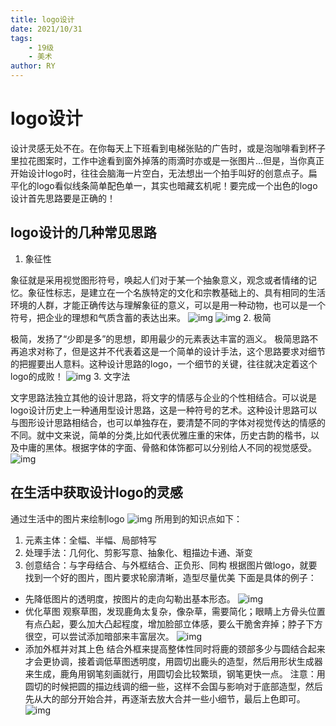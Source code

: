 ```yaml
---
title: logo设计
date: 2021/10/31
tags:
    - 19级
    - 美术  
author: RY
---
```

# logo设计
设计灵感无处不在。在你每天上下班看到电梯张贴的广告时，或是泡咖啡看到杯子里拉花图案时，工作中途看到窗外掉落的雨滴时亦或是一张图片...但是，当你真正开始设计logo时，往往会脑海一片空白，无法想出一个拍手叫好的创意点子。扁平化的logo看似线条简单配色单一，其实也暗藏玄机呢！要完成一个出色的logo设计首先思路要是正确的！
## logo设计的几种常见思路
1. 象征性

象征就是采用视觉图形符号，唤起人们对于某一个抽象意义，观念或者情绪的记忆。象征性标志，是建立在一个名族特定的文化和宗教基础上的、具有相同的生活环境的人群，才能正确传达与理解象征的意义，可以是用一种动物，也可以是一个符号，把企业的理想和气质含蓄的表达出来。
![img](https://img.zcool.cn/community/01450e5f841be911013e4584fb26f4.jpg@2o.jpg)
![img](https://img.zcool.cn/community/01214d5f841be911013f31106b2c8e.jpg@2o.jpg)
2. 极简

极简，发扬了“少即是多”的思想，即用最少的元素表达丰富的涵义。
极简思路不再追求对称了，但是这并不代表着这是一个简单的设计手法，这个思路要求对细节的把握要出人意料。这种设计思路的logo，一个细节的关键，往往就决定着这个logo的成败！
![img](https://img-blog.csdnimg.cn/c76c4a480c9844b5a3eb0e82076bbfa6.jpg?x-oss-process=image/watermark,type_ZHJvaWRzYW5zZmFsbGJhY2s,shadow_50,text_Q1NETiBAQl9SWV9Q,size_20,color_FFFFFF,t_70,g_se,x_16)
3. 文字法

文字思路法独立其他的设计思路，将文字的情感与企业的个性相结合。可以说是logo设计历史上一种通用型设计思路，这是一种符号的艺术。这种设计思路可以与图形设计思路相结合，也可以单独存在，要清楚不同的字体对视觉传达的情感的不同。就中文来说，简单的分类,比如代表优雅庄重的宋体，历史古韵的楷书，以及中庸的黑体。根据字体的字面、骨骼和体饰都可以分别给人不同的视觉感受。
![img](https://img-blog.csdnimg.cn/7c220a81604b4afdb0a5b251f78498c4.jpg?x-oss-process=image/watermark,type_ZHJvaWRzYW5zZmFsbGJhY2s,shadow_50,text_Q1NETiBAQl9SWV9Q,size_20,color_FFFFFF,t_70,g_se,x_16)
## 在生活中获取设计logo的灵感
通过生活中的图片来绘制logo
![img](https://img-blog.csdnimg.cn/9fc9d800ea7840d397711390ce73902e.jpg?x-oss-process=image/watermark,type_ZHJvaWRzYW5zZmFsbGJhY2s,shadow_50,text_Q1NETiBAQl9SWV9Q,size_20,color_FFFFFF,t_70,g_se,x_16)
所用到的知识点如下：
1. 元素主体：全幅、半幅、局部特写
2. 处理手法：几何化、剪影写意、抽象化、粗描边卡通、渐变
3. 创意结合：与字母结合、与外框结合、正负形、同构
根据图片做logo，就要找到一个好的图片，图片要求轮廓清晰，造型尽量优美
下面是具体的例子：
- 先降低图片的透明度，按图片的走向勾勒出基本形态。
![img](https://img-blog.csdnimg.cn/8096947d666245a4a55b1ece30722215.jpg?x-oss-process=image/watermark,type_ZHJvaWRzYW5zZmFsbGJhY2s,shadow_50,text_Q1NETiBAQl9SWV9Q,size_20,color_FFFFFF,t_70,g_se,x_16)
- 优化草图
观察草图，发现鹿角太复杂，像杂草，需要简化；眼睛上方骨头位置有点凸起，要么加大凸起程度，增加脸部立体感，要么干脆舍弃掉；脖子下方很空，可以尝试添加暗部来丰富层次。
![img](https://img-blog.csdnimg.cn/5f1a6384f22e47b299fb43bf0b40da7b.jpg?x-oss-process=image/watermark,type_ZHJvaWRzYW5zZmFsbGJhY2s,shadow_50,text_Q1NETiBAQl9SWV9Q,size_20,color_FFFFFF,t_70,g_se,x_16)
- 添加外框并对其上色
结合外框来提高整体性同时将鹿的颈部多少与圆结合起来才会更协调，接着调低草图透明度，用圆切出鹿头的造型，然后用形状生成器来生成，鹿角用钢笔刻画就行，用圆切会比较繁琐，钢笔更快一点。
注意：用圆切的时候把圆的描边线调的细一些，这样不会国与影响对于底部造型，然后先从大的部分开始合并，再逐渐去放大合并一些小细节，最后上色即可。
![img](https://img-blog.csdnimg.cn/b4834ce418d1402492b17f0366ed9ea7.jpg?x-oss-process=image/watermark,type_ZHJvaWRzYW5zZmFsbGJhY2s,shadow_50,text_Q1NETiBAQl9SWV9Q,size_20,color_FFFFFF,t_70,g_se,x_16)




